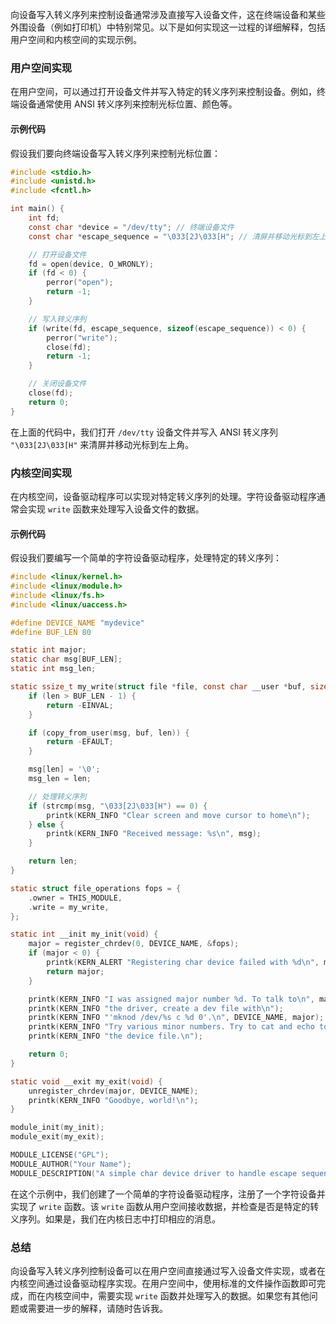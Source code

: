向设备写入转义序列来控制设备通常涉及直接写入设备文件，这在终端设备和某些外围设备（例如打印机）中特别常见。以下是如何实现这一过程的详细解释，包括用户空间和内核空间的实现示例。

### 用户空间实现

在用户空间，可以通过打开设备文件并写入特定的转义序列来控制设备。例如，终端设备通常使用 ANSI 转义序列来控制光标位置、颜色等。

#### 示例代码

假设我们要向终端设备写入转义序列来控制光标位置：

```c
#include <stdio.h>
#include <unistd.h>
#include <fcntl.h>

int main() {
    int fd;
    const char *device = "/dev/tty"; // 终端设备文件
    const char *escape_sequence = "\033[2J\033[H"; // 清屏并移动光标到左上角

    // 打开设备文件
    fd = open(device, O_WRONLY);
    if (fd < 0) {
        perror("open");
        return -1;
    }

    // 写入转义序列
    if (write(fd, escape_sequence, sizeof(escape_sequence)) < 0) {
        perror("write");
        close(fd);
        return -1;
    }

    // 关闭设备文件
    close(fd);
    return 0;
}
```

在上面的代码中，我们打开 `/dev/tty` 设备文件并写入 ANSI 转义序列 `"\033[2J\033[H"` 来清屏并移动光标到左上角。

### 内核空间实现

在内核空间，设备驱动程序可以实现对特定转义序列的处理。字符设备驱动程序通常会实现 `write` 函数来处理写入设备文件的数据。

#### 示例代码

假设我们要编写一个简单的字符设备驱动程序，处理特定的转义序列：

```c
#include <linux/kernel.h>
#include <linux/module.h>
#include <linux/fs.h>
#include <linux/uaccess.h>

#define DEVICE_NAME "mydevice"
#define BUF_LEN 80

static int major;
static char msg[BUF_LEN];
static int msg_len;

static ssize_t my_write(struct file *file, const char __user *buf, size_t len, loff_t *offset) {
    if (len > BUF_LEN - 1) {
        return -EINVAL;
    }

    if (copy_from_user(msg, buf, len)) {
        return -EFAULT;
    }

    msg[len] = '\0';
    msg_len = len;

    // 处理转义序列
    if (strcmp(msg, "\033[2J\033[H") == 0) {
        printk(KERN_INFO "Clear screen and move cursor to home\n");
    } else {
        printk(KERN_INFO "Received message: %s\n", msg);
    }

    return len;
}

static struct file_operations fops = {
    .owner = THIS_MODULE,
    .write = my_write,
};

static int __init my_init(void) {
    major = register_chrdev(0, DEVICE_NAME, &fops);
    if (major < 0) {
        printk(KERN_ALERT "Registering char device failed with %d\n", major);
        return major;
    }

    printk(KERN_INFO "I was assigned major number %d. To talk to\n", major);
    printk(KERN_INFO "the driver, create a dev file with\n");
    printk(KERN_INFO "'mknod /dev/%s c %d 0'.\n", DEVICE_NAME, major);
    printk(KERN_INFO "Try various minor numbers. Try to cat and echo to\n");
    printk(KERN_INFO "the device file.\n");

    return 0;
}

static void __exit my_exit(void) {
    unregister_chrdev(major, DEVICE_NAME);
    printk(KERN_INFO "Goodbye, world!\n");
}

module_init(my_init);
module_exit(my_exit);

MODULE_LICENSE("GPL");
MODULE_AUTHOR("Your Name");
MODULE_DESCRIPTION("A simple char device driver to handle escape sequences");
```

在这个示例中，我们创建了一个简单的字符设备驱动程序，注册了一个字符设备并实现了 `write` 函数。该 `write` 函数从用户空间接收数据，并检查是否是特定的转义序列。如果是，我们在内核日志中打印相应的消息。

### 总结

向设备写入转义序列控制设备可以在用户空间直接通过写入设备文件实现，或者在内核空间通过设备驱动程序实现。在用户空间中，使用标准的文件操作函数即可完成，而在内核空间中，需要实现 `write` 函数并处理写入的数据。如果您有其他问题或需要进一步的解释，请随时告诉我。